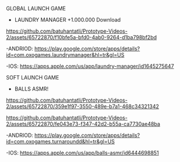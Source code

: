 GLOBAL LAUNCH GAME 

  * LAUNDRY MANAGER +1.000.000 Download

https://github.com/batuhantatli/Prototype-Videos-2/assets/65722870/f10bfe5a-bfd0-4ab0-9264-d1ba798bf2bd

  -ANDRIOD: https://play.google.com/store/apps/details?id=com.oxogames.laundrymanager&hl=tr&gl=US
  
  -IOS: https://apps.apple.com/us/app/laundry-manager/id1645275647 


SOFT LAUNCH GAME 

  * BALLS ASMR!

https://github.com/batuhantatli/Prototype-Videos-2/assets/65722870/359e1f97-3550-489e-b7a1-468c34321342

https://github.com/batuhantatli/Prototype-Videos-2/assets/65722870/fe043e73-f347-42d2-b55a-ca7730ae48ba

  -ANDRIOD: https://play.google.com/store/apps/details?id=com.oxogames.turnaroundd&hl=tr&gl=US
  
  -IOS: https://apps.apple.com/us/app/balls-asmr/id6444698851
